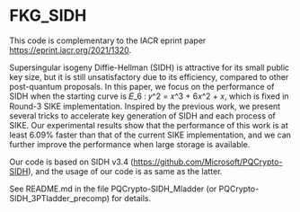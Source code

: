# FKG_SIDH
This code is complementary to the IACR eprint paper https://eprint.iacr.org/2021/1320.

Supersingular isogeny Diffie-Hellman (SIDH) is attractive for its small public key size, but it is still unsatisfactory due to its efficiency, compared to other post-quantum proposals. In this paper, we focus on the performance of SIDH when the starting curve is 𝐸_6 : 𝑦^2 = 𝑥^3 + 6𝑥^2 + 𝑥, which is fixed in Round-3 SIKE implementation. Inspired by the previous work, we present several tricks to accelerate key generation of SIDH and each process of SIKE. Our experimental results show that the
performance of this work is at least 6.09% faster than that of the current SIKE implementation, and we can further improve the performance when large storage is available.

Our code is based on SIDH v3.4 (https://github.com/Microsoft/PQCrypto-SIDH), and the usage of our code is as same as the latter.

See README.md in the file PQCrypto-SIDH_Mladder (or PQCrypto-SIDH_3PTladder_precomp) for details.
